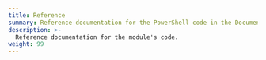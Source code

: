 ```yaml
---
title: Reference
summary: Reference documentation for the PowerShell code in the Documentarian.MarkdownLint module.
description: >-
  Reference documentation for the module's code.
weight: 99
---
```

